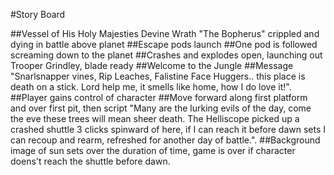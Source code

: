 #Story Board

##Vessel of His Holy Majesties Devine Wrath "The Bopherus" crippled and dying in battle above planet
##Escape pods launch
##One pod is followed screaming down to the planet
##Crashes and explodes open, launching out Trooper Grindley, blade ready
##Welcome to the Jungle
##Message "Snarlsnapper vines, Rip Leaches, Falistine Face Huggers.. this place is death on a stick. Lord help me, it smells like home, how I do love it!".
##Player gains control of character
##Move forward along first platform and over first pit, then script "Many are the lurking evils of the day, come the eve these trees will mean sheer death. The Helliscope picked up a crashed shuttle 3 clicks spinward of here, if I can reach it before dawn sets I can recoup and rearm, refreshed for another day of battle.".
##Background image of sun sets over the duration of time, game is over if character doens't reach the shuttle before dawn.